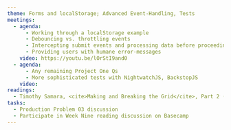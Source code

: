 ```yaml
---
theme: Forms and localStorage; Advanced Event-Handling, Tests
meetings:
  - agenda:
      - Working through a localStorage example
      - Debouncing vs. throttling events
      - Intercepting submit events and processing data before proceeding
      - Providing users with humane error-messages
    video: https://youtu.be/lOrStI9and0
  - agenda:
      - Any remaining Project One Qs
      - More sophisticated tests with NightwatchJS, BackstopJS
    video:
readings:
  - Timothy Samara, <cite>Making and Breaking the Grid</cite>, Part 2 (pp. 124–233)
tasks:
  - Production Problem 03 discussion
  - Participate in Week Nine reading discussion on Basecamp
---
```

